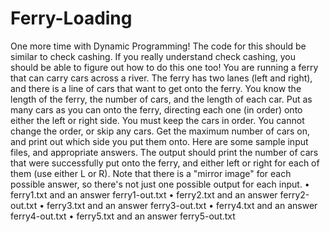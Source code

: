 # Ferry-Loading
One more time with Dynamic Programming! The code for this should be similar to check cashing. If you really understand check cashing, you should be able to figure out how to do this one too!
You are running a ferry that can carry cars across a river. The ferry has two lanes (left and right), and there is a line of cars that want to get onto the ferry. You know the length of the ferry, the number of cars, and the length of each car. Put as many cars as you can onto the ferry, directing each one (in order) onto either the left or right side.
You must keep the cars in order. You cannot change the order, or skip any cars. Get the maximum number of cars on, and print out which side you put them onto.
Here are some sample input files, and appropriate answers. The output should print the number of cars that were successfully put onto the ferry, and either left or right for each of them (use either L or R). Note that there is a "mirror image" for each possible answer, so there's not just one possible output for each input.
•	ferry1.txt and an answer ferry1-out.txt
•	ferry2.txt and an answer ferry2-out.txt
•	ferry3.txt and an answer ferry3-out.txt
•	ferry4.txt and an answer ferry4-out.txt
•	ferry5.txt and an answer ferry5-out.txt
